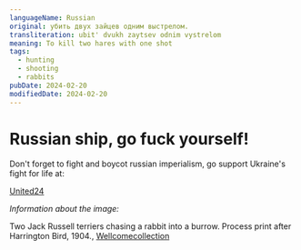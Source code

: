 ```yaml
---
languageName: Russian
original: убить двух зайцев одним выстрелом.
transliteration: ubit' dvukh zaytsev odnim vystrelom
meaning: To kill two hares with one shot
tags:
  - hunting
  - shooting
  - rabbits
pubDate: 2024-02-20
modifiedDate: 2024-02-20
---
```


# Russian ship, go fuck yourself!

Don't forget to fight and boycot russian imperialism, go support Ukraine's fight for life at:

[United24](https://u24.gov.ua/)

_Information about the image:_

Two Jack Russell terriers chasing a rabbit into a burrow. Process print after Harrington Bird, 1904., [Wellcomecollection](https://wellcomecollection.org/works/up3a4yx9)
